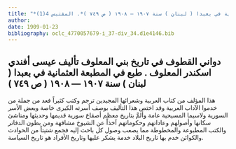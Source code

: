 ```yaml
---
title: "*مطبوعات ومخطوطات : دواني القطوف في تاريخ بني المعلوف تأليف عيسى أفندي اسكندر المعلوف . طبع في المطبعة العثمانية في بعبدا ( لبنان ) سنة ١٩٠٧ — ١٩٠٨ ( ص ٧٤٩ )*. المقتبس 4(1)"
author: 
date: 1909-01-23
bibliography: oclc_4770057679-i_37-div_34.d1e4146.bib
---
```




##  دواني القطوف   في تاريخ بني المعلوف   تأليف  عيسى  أفندي  اسكندر  المعلوف  . طبع في  المطبعة العثمانية  في  بعبدا ( لبنان ) سنة  ١٩٠٧  —  ١٩٠٨ ( ص  ٧٤٩ )

 
 هذا المؤلف من كتاب العربية وشعرائها المجيدين ترجم وكتب كثيراً فعد من   جملة من خدموا الآداب العربية وقد اختص هذا التأليف بوصف أسرته الكبرى خاصة وبعض الأسر السورية ولاسيما المسيحية عامة وألمَّ بتاريخ معظم أصقاع سورية قديمها وحديثها ومناشئ سكانها وأصولهم وعاداتهم وحكوماتهم آخذاً عن الشيوخ مشافهة ومن بطون الدفاتر والكتب المطبوعة والمخطوطة مما يصعب وصول كل باحث إليه فجمع شتيتاً من الحوادث والكوائن خدم بها تاريخ البلاد خدمة يشكر عليها وتاريخ الأفراد هو تاريخ السياسة. 
